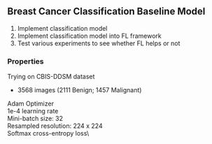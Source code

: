 ## Breast Cancer Classification Baseline Model

1) Implement classification model 
2) Implement classification model into FL framework
3) Test various experiments to see whether FL helps or not


### Properties

Trying on CBIS-DDSM dataset
- 3568 images (2111 Benign; 1457 Malignant)

Adam Optimizer\
1e-4 learning rate\
Mini-batch size: 32\
Resampled resolution: 224 x 224\
Softmax cross-entropy loss\